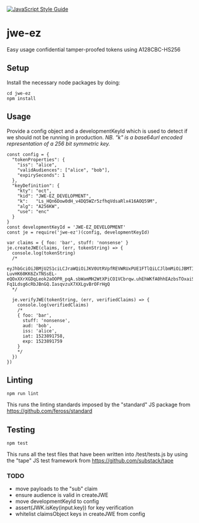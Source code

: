 [![JavaScript Style Guide](https://cdn.rawgit.com/feross/standard/master/badge.svg)](https://github.com/feross/standard)

# jwe-ez

Easy usage confidential tamper-proofed tokens using A128CBC-HS256


## Setup

Install the necessary node packages by doing:

```
cd jwe-ez
npm install
```

## Usage

Provide a config object and a developmentKeyId which is used to detect if we should not be running in production.
_NB. "k" is a base64url encoded representation of a 256 bit symmetric key._

```
const config = {
  "tokenProperties": {
    "iss": "alice",
    "validAudiences": ["alice", "bob"],
    "expirySeconds": 1
  },
  "keyDefinition": {
    "kty": "oct",
    "kid": "JWE-EZ_DEVELOPMENT",
    "k":   "Ls_HQn6Dow0dH_v4DQ5WZr5zfhqVdsaRlx416AOQ59M",
    "alg": "A256KW",
    "use": "enc"
  }
}
const developmentKeyId = 'JWE-EZ_DEVELOPMENT'
const je = require('jwe-ez')(config, developmentKeyId)

var claims = { foo: 'bar', stuff: 'nonsense' }
je.createJWE(claims, (err, tokenString) => {
  console.log(tokenString)
  /*
  eyJhbGciOiJBMjU2S1ciLCJraWQiOiJKV0UtRVpfREVWRUxPUE1FTlQiLCJlbmMiOiJBMTI4Q0JDLUhTMjU2In0.ox5JW3b5F-LuvHK60KK6ZxTNSsEL-eQOxXXrXGDqLeok2aOOPR_pqA.sbWamMH2WtXPiCO1VCbrqw.uhEhWKfA0hhEAzbsTOxaiSf9d45RHmxesDqs2fJYRzs6C0NWsL8SF6PdBzaOPqAUwgnR9-Fq1Ldsg6cRbJBnGQ.IasqvzuX7XXLgvBrOFrHgQ
  */

  je.verifyJWE(tokenString, (err, verifiedClaims) => {
    console.log(verifiedClaims)
    /*
    { foo: 'bar',
      stuff: 'nonsense',
      aud: 'bob',
      iss: 'alice',
      iat: 1523891758,
      exp: 1523891759
    }
    */
  })
})

```

## Linting

```npm run lint```

This runs the linting standards imposed by the "standard" JS package from https://github.com/feross/standard

## Testing

```npm test```

This runs all the test files that have been written into /test/tests.js by using the "tape" JS test framework from https://github.com/substack/tape

### TODO

- move payloads to the "sub" claim
- ensure audience is valid in createJWE
- move developmentKeyId to config
- assert(JWK.isKey(input.key)) for key verification
- whitelist claimsObject keys in createJWE from config
